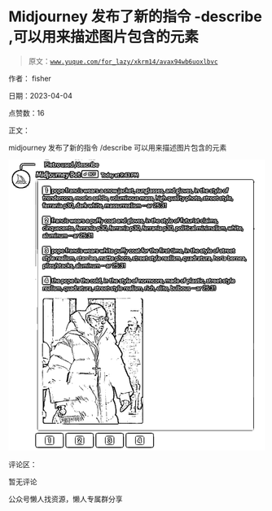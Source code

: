 # Midjourney 发布了新的指令 -describe ,可以用来描述图片包含的元素

> 原文：[`www.yuque.com/for_lazy/xkrm14/avax94wb6uoxlbvc`](https://www.yuque.com/for_lazy/xkrm14/avax94wb6uoxlbvc)



作者： fisher



日期：2023-04-04



点赞数：16



正文：



midjourney 发布了新的指令 /describe 可以用来描述图片包含的元素



![](img/80afaac093dee6729e68ce4e6b611568.png)  

评论区：



暂无评论



公众号懒人找资源，懒人专属群分享

</ne-p>
